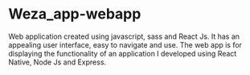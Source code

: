 # Weza_app-webapp
Web application created using javascript, sass and React Js. It has an appealing user interface, easy to navigate and use. The web app is for displaying the functionality of an application I developed using React Native, Node Js and Express.  
